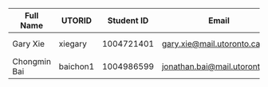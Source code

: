 | Full Name    | UTORID   | Student ID | Email                         | Best Way to Contact         | Discord Username  |
| ---------    | -------  | ---------- | -------------------------     | -------------------         | ----------------- |
| Gary Xie     | xiegary  | 1004721401 | gary.xie@mail.utoronto.ca     | 289-255-2411                | Lux Nocturna#0135 |
| Chongmin Bai | baichon1 | 1004986599 | jonathan.bai@mail.utoronto.ca | jonathanbai0317@outlook.com | JBai#1833         |